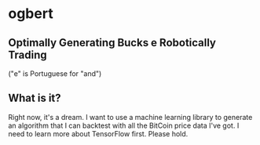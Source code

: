 # ogbert

## Optimally Generating Bucks e Robotically Trading

("e" is Portuguese for "and")

## What is it?

Right now, it's a dream. I want to use a machine learning library to generate an algorithm that I can backtest with all the BitCoin price data I've got. I need to learn more about TensorFlow first. Please hold.
